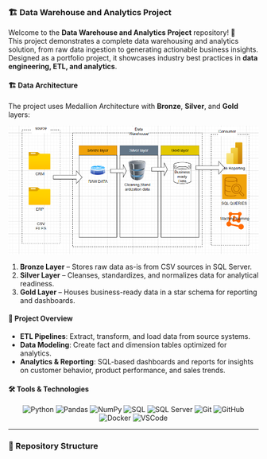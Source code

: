 ### 🏗️ Data Warehouse and Analytics Project

Welcome to the **Data Warehouse and Analytics Project** repository! 🚀  
This project demonstrates a complete data warehousing and analytics solution, from raw data ingestion to generating actionable business insights. Designed as a portfolio project, it showcases industry best practices in **data engineering, ETL, and analytics**.

#### 🏗️ Data Architecture

The project uses Medallion Architecture with **Bronze**, **Silver**, and **Gold** layers:

![Data Architecture](docs/data_architecture.png)

1. **Bronze Layer** – Stores raw data as-is from CSV sources in SQL Server.  
2. **Silver Layer** – Cleanses, standardizes, and normalizes data for analytical readiness.  
3. **Gold Layer** – Houses business-ready data in a star schema for reporting and dashboards.  

#### 📖 Project Overview

- **ETL Pipelines**: Extract, transform, and load data from source systems.  
- **Data Modeling**: Create fact and dimension tables optimized for analytics.  
- **Analytics & Reporting**: SQL-based dashboards and reports for insights on customer behavior, product performance, and sales trends.  

#### 🛠️ Tools & Technologies

<div align="center">
  <img src="https://cdn.jsdelivr.net/gh/devicons/devicon/icons/python/python-original.svg" height="40" alt="Python" />
  <img src="https://cdn.jsdelivr.net/gh/devicons/devicon/icons/pandas/pandas-original.svg" height="40" alt="Pandas" />
  <img src="https://cdn.jsdelivr.net/gh/devicons/devicon/icons/numpy/numpy-original.svg" height="40" alt="NumPy" />
  <img src="https://cdn.jsdelivr.net/gh/devicons/devicon/icons/sqlite/sqlite-original.svg" height="40" alt="SQL" />
  <img src="https://cdn.jsdelivr.net/gh/devicons/devicon/icons/microsoftsqlserver/microsoftsqlserver-plain.svg" height="40" alt="SQL Server" />
  <img src="https://cdn.jsdelivr.net/gh/devicons/devicon/icons/git/git-original.svg" height="40" alt="Git" />
  <img src="https://cdn.jsdelivr.net/gh/devicons/devicon/icons/github/github-original.svg" height="40" alt="GitHub" />
  <img src="https://cdn.jsdelivr.net/gh/devicons/devicon/icons/docker/docker-original.svg" height="40" alt="Docker" />
  <img src="https://cdn.jsdelivr.net/gh/devicons/devicon/icons/vscode/vscode-original.svg" height="40" alt="VSCode" />
</div>

---

### 📂 Repository Structure
